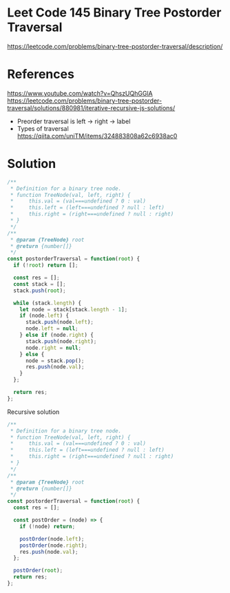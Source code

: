 # Leet Code 145  Binary Tree Postorder Traversal
https://leetcode.com/problems/binary-tree-postorder-traversal/description/
# References
https://www.youtube.com/watch?v=QhszUQhGGlA
https://leetcode.com/problems/binary-tree-postorder-traversal/solutions/880981/iterative-recursive-js-solutions/

- Preorder traversal is left -> right -> label
- Types of traversal
https://qiita.com/uniTM/items/324883808a62c6938ac0

# Solution

```javascript
/**
 * Definition for a binary tree node.
 * function TreeNode(val, left, right) {
 *     this.val = (val===undefined ? 0 : val)
 *     this.left = (left===undefined ? null : left)
 *     this.right = (right===undefined ? null : right)
 * }
 */
/**
 * @param {TreeNode} root
 * @return {number[]}
 */
const postorderTraversal = function(root) {
  if (!root) return [];

  const res = [];
  const stack = [];
  stack.push(root);

  while (stack.length) {
    let node = stack[stack.length - 1];
    if (node.left) {
      stack.push(node.left);
      node.left = null;
    } else if (node.right) {
      stack.push(node.right);
      node.right = null;
    } else {
      node = stack.pop();
      res.push(node.val);
    }
  };

  return res;
};
```

Recursive solution
```javascript
/**
 * Definition for a binary tree node.
 * function TreeNode(val, left, right) {
 *     this.val = (val===undefined ? 0 : val)
 *     this.left = (left===undefined ? null : left)
 *     this.right = (right===undefined ? null : right)
 * }
 */
/**
 * @param {TreeNode} root
 * @return {number[]}
 */
const postorderTraversal = function(root) {
  const res = [];

  const postOrder = (node) => {
    if (!node) return;

    postOrder(node.left);
    postOrder(node.right);
    res.push(node.val);
  };

  postOrder(root);
  return res;
};
```
